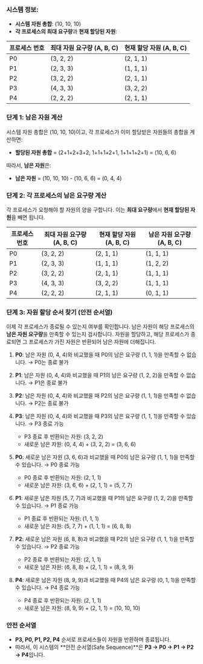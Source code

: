 
### **시스템 정보:**

- **시스템 자원 총합**: (10, 10, 10)
- **각 프로세스의 최대 요구량**과 **현재 할당된 자원**:

|프로세스 번호|최대 자원 요구량 (A, B, C)|현재 할당 자원 (A, B, C)|
|---|---|---|
|P0|(3, 2, 2)|(2, 1, 1)|
|P1|(2, 3, 3)|(1, 1, 1)|
|P2|(3, 2, 2)|(2, 1, 1)|
|P3|(4, 3, 3)|(3, 2, 2)|
|P4|(2, 2, 2)|(2, 1, 1)|

### **단계 1: 남은 자원 계산**

시스템 자원 총합은 (10, 10, 10)이고, 각 프로세스가 이미 할당받은 자원들의 총합을 계산하면:

- **할당된 자원 총합** = (2+1+2+3+2, 1+1+1+2+1, 1+1+1+2+1) = (10, 6, 6)

따라서, **남은 자원**은:

- **남은 자원** = (10, 10, 10) - (10, 6, 6) = (0, 4, 4)

### **단계 2: 각 프로세스의 **남은 요구량** 계산**

각 프로세스가 요청해야 할 자원의 양을 구합니다. 이는 **최대 요구량**에서 **현재 할당된 자원**을 빼면 됩니다.

|프로세스 번호|최대 자원 요구량 (A, B, C)|현재 할당 자원 (A, B, C)|남은 자원 요구량 (A, B, C)|
|---|---|---|---|
|P0|(3, 2, 2)|(2, 1, 1)|(1, 1, 1)|
|P1|(2, 3, 3)|(1, 1, 1)|(1, 2, 2)|
|P2|(3, 2, 2)|(2, 1, 1)|(1, 1, 1)|
|P3|(4, 3, 3)|(3, 2, 2)|(1, 1, 1)|
|P4|(2, 2, 2)|(2, 1, 1)|(0, 1, 1)|

### **단계 3: 자원 할당 순서 찾기 (안전 순서열)**

이제 각 프로세스가 종료될 수 있는지 여부를 확인합니다. 남은 자원이 해당 프로세스의 **남은 자원 요구량**을 만족할 수 있는지 검사합니다. 자원을 할당하고, 해당 프로세스가 종료되면 그 프로세스가 가진 자원은 반환되어 남은 자원에 더해집니다.

1. **P0**: 남은 자원 (0, 4, 4)와 비교했을 때 P0의 남은 요구량 (1, 1, 1)을 만족할 수 없습니다. → P0는 종료 불가
    
2. **P1**: 남은 자원 (0, 4, 4)와 비교했을 때 P1의 남은 요구량 (1, 2, 2)을 만족할 수 없습니다. → P1은 종료 불가
    
3. **P2**: 남은 자원 (0, 4, 4)와 비교했을 때 P2의 남은 요구량 (1, 1, 1)을 만족할 수 없습니다. → P2는 종료 불가
    
4. **P3**: 남은 자원 (0, 4, 4)와 비교했을 때 P3의 남은 요구량 (1, 1, 1)을 만족할 수 있습니다. → P3 종료 가능
    
    - P3 종료 후 반환되는 자원: (3, 2, 2)
    - 새로운 남은 자원: (0, 4, 4) + (3, 2, 2) = (3, 6, 6)
5. **P0**: 새로운 남은 자원 (3, 6, 6)과 비교했을 때 P0의 남은 요구량 (1, 1, 1)을 만족할 수 있습니다. → P0 종료 가능
    
    - P0 종료 후 반환되는 자원: (2, 1, 1)
    - 새로운 남은 자원: (3, 6, 6) + (2, 1, 1) = (5, 7, 7)
6. **P1**: 새로운 남은 자원 (5, 7, 7)과 비교했을 때 P1의 남은 요구량 (1, 2, 2)을 만족할 수 있습니다. → P1 종료 가능
    
    - P1 종료 후 반환되는 자원: (1, 1, 1)
    - 새로운 남은 자원: (5, 7, 7) + (1, 1, 1) = (6, 8, 8)
7. **P2**: 새로운 남은 자원 (6, 8, 8)과 비교했을 때 P2의 남은 요구량 (1, 1, 1)을 만족할 수 있습니다. → P2 종료 가능
    
    - P2 종료 후 반환되는 자원: (2, 1, 1)
    - 새로운 남은 자원: (6, 8, 8) + (2, 1, 1) = (8, 9, 9)
8. **P4**: 새로운 남은 자원 (8, 9, 9)과 비교했을 때 P4의 남은 요구량 (0, 1, 1)을 만족할 수 있습니다. → P4 종료 가능
    
    - P4 종료 후 반환되는 자원: (2, 1, 1)
    - 새로운 남은 자원: (8, 9, 9) + (2, 1, 1) = (10, 10, 10)

### **안전 순서열**

- **P3, P0, P1, P2, P4** 순서로 프로세스들이 자원을 반환하며 종료됩니다.
- 따라서, 이 시스템의 **안전 순서열(Safe Sequence)**은 **P3 → P0 → P1 → P2 → P4**입니다.

